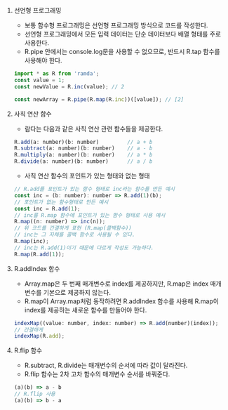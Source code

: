 1. 선언형 프로그래밍

    - 보통 함수형 프로그래밍은 선언형 프로그래밍 방식으로 코드를 작성한다.
    - 선언형 프로그래밍에서 모든 입력 데이터는 단순 데이터보다 배열 형태를 주로 사용한다.
    - R.pipe 안에서는 console.log문을 사용할 수 없으므로, 반드시 R.tap 함수를 사용해야 한다.

    ```javascript
    import * as R from 'ramda';
    const value = 1;
    const newValue = R.inc(value); // 2

    const newArray = R.pipe(R.map(R.inc))([value]); // [2]
    ```

2. 사칙 연산 함수

    - 람다는 다음과 같은 사칙 연산 관련 함수들을 제공한다.

    ```javascript
    R.add(a: number)(b: number)         // a + b
    R.subtract(a: number)(b: number)    // a - b
    R.multiply(a: number)(b: number)    // a * b
    R.divide(a: number)(b: number)      // a / b
    ```

    - 사칙 연산 함수의 포인트가 있는 형태와 없는 형태

    ```javascript
    // R.add를 포인트가 있는 함수 형태로 inc라는 함수를 만든 예시
    const inc = (b: number): number => R.add(1)(b);
    // 포인트가 없는 함수형태로 만든 예시
    const inc = R.add(1);
    // inc를 R.map 함수에 포인트가 있는 함수 형태로 사용 예시
    R.map((n: number) => inc(n));
    // 위 코드를 간결하게 표현 (R.map(콜백함수))
    // inc는 그 자체를 콜백 함수로 사용될 수 있다.
    R.map(inc);
    // inc는 R.add(1)이기 때문에 다르게 작성도 가능하다.
    R.map(R.add(1));
    ```

3. R.addIndex 함수

    - Array.map은 두 번째 매개변수로 index를 제공하지만, R.map은 index 매개변수를 기본으로 제공하지 않는다.
    - R.map이 Array.map처럼 동작하려면 R.addIndex 함수를 사용해 R.map이 index를 제공하는 새로운 함수를 만들어야 한다.

    ```javascript
    indexMap((value: number, index: number) => R.add(number)(index));
    // 간결하게
    indexMap(R.add);
    ```

4. R.flip 함수

    - R.subtract, R.divide는 매개변수의 순서에 따라 값이 달라진다.
    - R.flip 함수는 2차 고차 함수의 매개변수 순서를 바꿔준다.

    ```javascript
    (a)(b) => a - b
    // R.flip 사용
    (a)(b) => b - a

    ```
